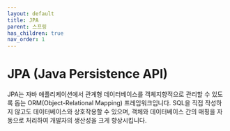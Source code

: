 ```yaml
---
layout: default
title: JPA
parent: 스프링
has_children: true
nav_order: 1
---
```


# JPA (Java Persistence API)

JPA는 자바 애플리케이션에서 관계형 데이터베이스를 객체지향적으로 관리할 수 있도록 돕는 ORM(Object-Relational Mapping) 프레임워크입니다. SQL을 직접 작성하지 않고도 데이터베이스와 상호작용할 수 있으며, 객체와 데이터베이스 간의 매핑을 자동으로 처리하여 개발자의 생산성을 크게 향상시킵니다.
